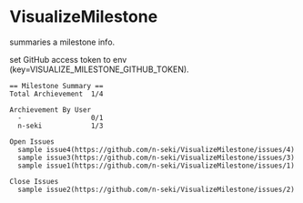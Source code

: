 # VisualizeMilestone
summaries a milestone info.

set GitHub access token to env (key=VISUALIZE_MILESTONE_GITHUB_TOKEN).

```
== Milestone Summary ==
Total Archievement  1/4

Archievement By User
  -                 0/1
  n-seki            1/3

Open Issues
  sample issue4(https://github.com/n-seki/VisualizeMilestone/issues/4)
  sample issue3(https://github.com/n-seki/VisualizeMilestone/issues/3)
  sample issue1(https://github.com/n-seki/VisualizeMilestone/issues/1)

Close Issues
  sample issue2(https://github.com/n-seki/VisualizeMilestone/issues/2)
```